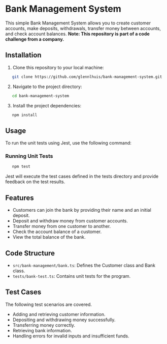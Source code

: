 # Bank Management System

This simple Bank Management System allows you to create customer accounts, make deposits, withdrawals, transfer money between accounts, and check account balances.
**Note: This repository is part of a code challenge from a company.**

## Installation

1. Clone this repository to your local machine:

```bash
   git clone https://github.com/glennlhuis/bank-management-system.git
```

2. Navigate to the project directory:

```bash
   cd bank-management-system
```

3. Install the project dependencies:

```bash
   npm install
```

## Usage
To run the unit tests using Jest, use the following command:
### Running Unit Tests
```bash
   npm test
```
Jest will execute the test cases defined in the tests directory and provide feedback on the test results.

## Features
- Customers can join the bank by providing their name and an initial deposit.
- Deposit and withdraw money from customer accounts.
- Transfer money from one customer to another.
- Check the account balance of a customer.
- View the total balance of the bank.

## Code Structure
- `src/bank-management/bank.ts`: Defines the Customer class and Bank class.
- `tests/bank-test.ts`: Contains unit tests for the program.

## Test Cases
The following test scenarios are covered.

- Adding and retrieving customer information.
- Depositing and withdrawing money successfully.
- Transferring money correctly.
- Retrieving bank information.
- Handling errors for invalid inputs and insufficient funds.
